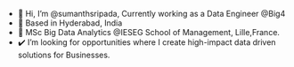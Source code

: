 - 👋 Hi, I’m @sumanthsripada, Currently working as a Data Engineer @Big4  
- 📍  Based in Hyderabad, India
- 🏫 MSc Big Data Analytics @IESEG School of Management, Lille,France.
- ✔️ I’m looking for opportunities where I create high-impact data driven solutions for Businesses.


<!---
sumanthsripada/sumanthsripada is a ✨ special ✨ repository because its `README.md` (this file) appears on your GitHub profile.
You can click the Preview link to take a look at your changes.
--->
